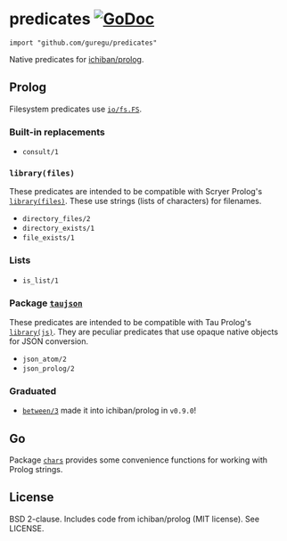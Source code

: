 # predicates [![GoDoc](https://godoc.org/github.com/guregu/predicates?status.svg)](https://godoc.org/github.com/guregu/predicates)
`import "github.com/guregu/predicates"`

Native predicates for [ichiban/prolog](https://github.com/ichiban/prolog).

## Prolog

Filesystem predicates use [`io/fs.FS`](https://pkg.go.dev/io/fs). 

### Built-in replacements

- `consult/1`

### `library(files)`

These predicates are intended to be compatible with Scryer Prolog's [`library(files)`](https://github.com/mthom/scryer-prolog/blob/master/src/lib/files.pl).
These use strings (lists of characters) for filenames.

- `directory_files/2`
- `directory_exists/1`
- `file_exists/1`

### Lists

- `is_list/1`

### Package [`taujson`](https://godoc.org/github.com/guregu/predicates/taujson)

These predicates are intended to be compatible with Tau Prolog's [`library(js)`](http://tau-prolog.org/documentation#js).
They are peculiar predicates that use opaque native objects for JSON conversion.

- `json_atom/2`
- `json_prolog/2`

### Graduated

- [`between/3`](https://github.com/ichiban/prolog/releases/tag/v0.9.0) made it into ichiban/prolog in `v0.9.0`!

## Go

Package [`chars`](https://godoc.org/github.com/guregu/predicates/chars) provides some convenience functions for working with Prolog strings.

## License

BSD 2-clause. Includes code from ichiban/prolog (MIT license).
See LICENSE.